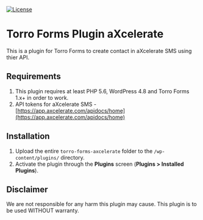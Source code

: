 [![License](https://poser.pugx.org/awsmug/torro-forms-plugin-boilerplate/license)](https://packagist.org/packages/awsmug/torro-forms-plugin-boilerplate)

# Torro Forms Plugin aXcelerate

This is a plugin for Torro Forms to create contact in aXcelerate SMS using thier API.

## Requirements

1. This plugin requires at least PHP 5.6, WordPress 4.8 and Torro Forms 1.x+ in order to work.
2. API tokens for aXcelerate SMS - [https://app.axcelerate.com/apidocs/home](https://app.axcelerate.com/apidocs/home)

## Installation

1. Upload the entire `torro-forms-axcelerate` folder to the `/wp-content/plugins/` directory.
2. Activate the plugin through the **Plugins** screen (**Plugins > Installed Plugins**).

## Disclaimer

We are not responsible for any harm this plugin may cause. This plugin is to be used WITHOUT warranty.
